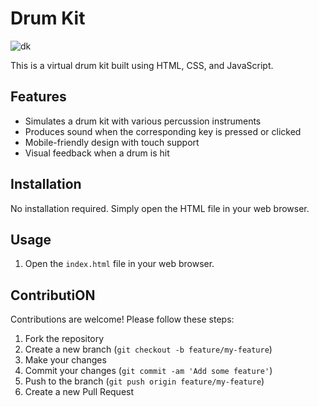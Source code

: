 # Drum Kit
![dk](https://github.com/cisojoker/DrumKit/assets/103921455/9ae7e4b7-8afb-41f3-9b37-f74a90de164c)

This is a virtual drum kit built using HTML, CSS, and JavaScript.

## Features

- Simulates a drum kit with various percussion instruments
- Produces sound when the corresponding key is pressed or clicked
- Mobile-friendly design with touch support
- Visual feedback when a drum is hit

## Installation

No installation required. Simply open the HTML file in your web browser.

## Usage

1. Open the `index.html` file in your web browser.

## ContributiON

Contributions are welcome! Please follow these steps:

1. Fork the repository
2. Create a new branch (`git checkout -b feature/my-feature`)
3. Make your changes
4. Commit your changes (`git commit -am 'Add some feature'`)
5. Push to the branch (`git push origin feature/my-feature`)
6. Create a new Pull Request

